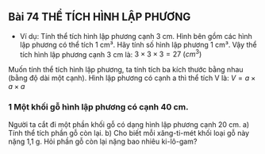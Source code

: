 ## Bài 74 THỂ TÍCH HÌNH LẬP PHƯƠNG

* Ví dụ: Tính thể tích hình lập phương cạnh 3 cm.
  Hình bên gồm các hình lập phương có thể tích 1 cm³.
  Hãy tính số hình lập phương 1 cm³.
  Vậy thể tích hình lập phương cạnh 3 cm là:
  $3 \times 3 \times 3 = 27\ (cm^3)$

Muốn tính thể tích hình lập phương, ta tính tích ba kích thước bằng nhau (bằng độ dài một cạnh).
Hình lập phương có cạnh a thì thể tích V là:
$V = a \times a \times a$

### 1 Một khối gỗ hình lập phương có cạnh 40 cm.
Người ta cắt đi một phần khối gỗ có dạng hình lập phương cạnh 20 cm.
a) Tính thể tích phần gỗ còn lại.
b) Cho biết mỗi xăng-ti-mét khối loại gỗ này nặng 1,1 g. Hỏi phần gỗ còn lại nặng bao nhiêu ki-lô-gam?
